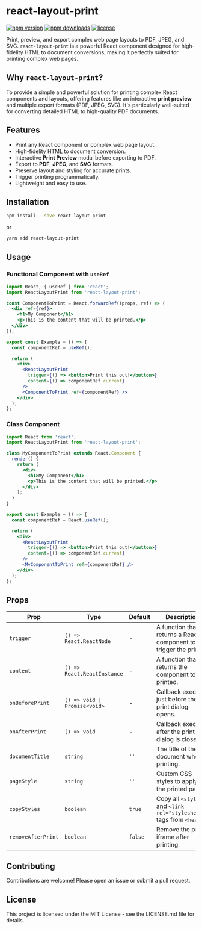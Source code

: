 # react-layout-print

[![npm version](https://img.shields.io/npm/v/react-layout-print.svg)](https://www.npmjs.com/package/react-layout-print)
[![npm downloads](https://img.shields.io/npm/dm/react-layout-print.svg)](https://www.npmjs.com/package/react-layout-print)
[![license](https://img.shields.io/npm/l/react-layout-print.svg)](./LICENSE.md)

Print, preview, and export complex web page layouts to PDF, JPEG, and SVG. `react-layout-print` is a powerful React component designed for high-fidelity HTML to document conversions, making it perfectly suited for printing complex web pages.

## Why `react-layout-print`?

To provide a simple and powerful solution for printing complex React components and layouts, offering features like an interactive **print preview** and multiple export formats (PDF, JPEG, SVG). It's particularly well-suited for converting detailed HTML to high-quality PDF documents.

## Features

- Print any React component or complex web page layout.
- High-fidelity HTML to document conversion.
- Interactive **Print Preview** modal before exporting to PDF.
- Export to **PDF**, **JPEG**, and **SVG** formats.
- Preserve layout and styling for accurate prints.
- Trigger printing programmatically.
- Lightweight and easy to use.

## Installation

```sh
npm install --save react-layout-print
```

or

```sh
yarn add react-layout-print
```

## Usage

### Functional Component with `useRef`

```jsx
import React, { useRef } from 'react';
import ReactLayoutPrint from 'react-layout-print';

const ComponentToPrint = React.forwardRef((props, ref) => (
  <div ref={ref}>
    <h1>My Component</h1>
    <p>This is the content that will be printed.</p>
  </div>
));

export const Example = () => {
  const componentRef = useRef();

  return (
    <div>
      <ReactLayoutPrint
        trigger={() => <button>Print this out!</button>}
        content={() => componentRef.current}
      />
      <ComponentToPrint ref={componentRef} />
    </div>
  );
};
```

### Class Component

```jsx
import React from 'react';
import ReactLayoutPrint from 'react-layout-print';

class MyComponentToPrint extends React.Component {
  render() {
    return (
      <div>
        <h1>My Component</h1>
        <p>This is the content that will be printed.</p>
      </div>
    );
  }
}

export const Example = () => {
  const componentRef = React.useRef();

  return (
    <div>
      <ReactLayoutPrint
        trigger={() => <button>Print this out!</button>}
        content={() => componentRef.current}
      />
      <MyComponentToPrint ref={componentRef} />
    </div>
  );
};
```

## Props

| Prop              | Type                               | Default | Description                                                              |
| ----------------- | ---------------------------------- | ------- | ------------------------------------------------------------------------ |
| `trigger`         | `() => React.ReactNode`            | -       | A function that returns a React component to trigger the print.          |
| `content`         | `() => React.ReactInstance`        | -       | A function that returns the component to be printed.                     |
| `onBeforePrint`   | `() => void \| Promise<void>`      | -       | Callback executed just before the print dialog opens.                    |
| `onAfterPrint`    | `() => void`                       | -       | Callback executed after the print dialog is closed.                      |
| `documentTitle`   | `string`                           | `''`    | The title of the document when printing.                                 |
| `pageStyle`       | `string`                           | `''`    | Custom CSS styles to apply to the printed page.                          |
| `copyStyles`      | `boolean`                          | `true`    | Copy all `<style>` and `<link rel="stylesheet">` tags from `<head>`.   |
| `removeAfterPrint`| `boolean`                          | `false`   | Remove the print iframe after printing.                                  |

## Contributing

Contributions are welcome! Please open an issue or submit a pull request.

## License

This project is licensed under the MIT License - see the LICENSE.md file for details.